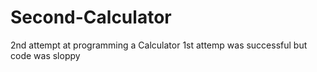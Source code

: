 # Second-Calculator
2nd attempt at programming a Calculator
1st attemp was successful but code was sloppy
